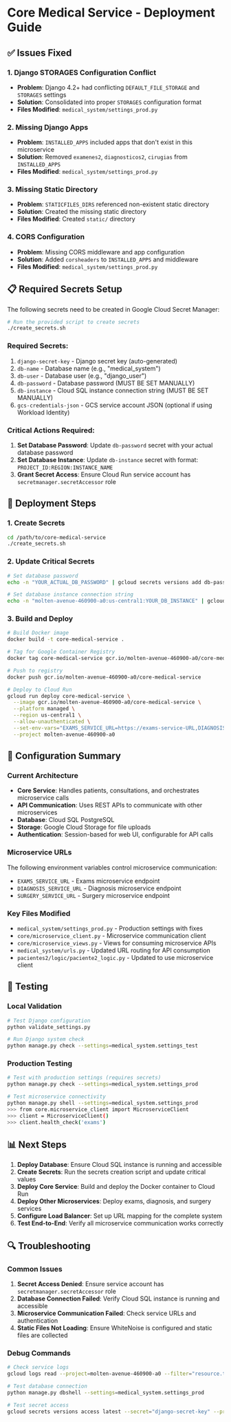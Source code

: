 # Core Medical Service - Deployment Guide

## ✅ Issues Fixed

### 1. Django STORAGES Configuration Conflict
- **Problem**: Django 4.2+ had conflicting `DEFAULT_FILE_STORAGE` and `STORAGES` settings
- **Solution**: Consolidated into proper `STORAGES` configuration format
- **Files Modified**: `medical_system/settings_prod.py`

### 2. Missing Django Apps
- **Problem**: `INSTALLED_APPS` included apps that don't exist in this microservice
- **Solution**: Removed `examenes2`, `diagnosticos2`, `cirugias` from `INSTALLED_APPS`
- **Files Modified**: `medical_system/settings_prod.py`

### 3. Missing Static Directory
- **Problem**: `STATICFILES_DIRS` referenced non-existent static directory
- **Solution**: Created the missing static directory
- **Files Modified**: Created `static/` directory

### 4. CORS Configuration
- **Problem**: Missing CORS middleware and app configuration
- **Solution**: Added `corsheaders` to `INSTALLED_APPS` and middleware
- **Files Modified**: `medical_system/settings_prod.py`

## 📋 Required Secrets Setup

The following secrets need to be created in Google Cloud Secret Manager:

```bash
# Run the provided script to create secrets
./create_secrets.sh
```

### Required Secrets:
1. `django-secret-key` - Django secret key (auto-generated)
2. `db-name` - Database name (e.g., "medical_system")
3. `db-user` - Database user (e.g., "django_user")
4. `db-password` - Database password (MUST BE SET MANUALLY)
5. `db-instance` - Cloud SQL instance connection string (MUST BE SET MANUALLY)
6. `gcs-credentials-json` - GCS service account JSON (optional if using Workload Identity)

### Critical Actions Required:
1. **Set Database Password**: Update `db-password` secret with your actual database password
2. **Set Database Instance**: Update `db-instance` secret with format: `PROJECT_ID:REGION:INSTANCE_NAME`
3. **Grant Secret Access**: Ensure Cloud Run service account has `secretmanager.secretAccessor` role

## 🚀 Deployment Steps

### 1. Create Secrets
```bash
cd /path/to/core-medical-service
./create_secrets.sh
```

### 2. Update Critical Secrets
```bash
# Set database password
echo -n "YOUR_ACTUAL_DB_PASSWORD" | gcloud secrets versions add db-password --data-file=- --project=molten-avenue-460900-a0

# Set database instance connection string
echo -n "molten-avenue-460900-a0:us-central1:YOUR_DB_INSTANCE" | gcloud secrets versions add db-instance --data-file=- --project=molten-avenue-460900-a0
```

### 3. Build and Deploy
```bash
# Build Docker image
docker build -t core-medical-service .

# Tag for Google Container Registry
docker tag core-medical-service gcr.io/molten-avenue-460900-a0/core-medical-service

# Push to registry
docker push gcr.io/molten-avenue-460900-a0/core-medical-service

# Deploy to Cloud Run
gcloud run deploy core-medical-service \
  --image gcr.io/molten-avenue-460900-a0/core-medical-service \
  --platform managed \
  --region us-central1 \
  --allow-unauthenticated \
  --set-env-vars="EXAMS_SERVICE_URL=https://exams-service-URL,DIAGNOSIS_SERVICE_URL=https://diagnosis-service-URL,SURGERY_SERVICE_URL=https://surgery-service-URL" \
  --project molten-avenue-460900-a0
```

## 🔧 Configuration Summary

### Current Architecture
- **Core Service**: Handles patients, consultations, and orchestrates microservice calls
- **API Communication**: Uses REST APIs to communicate with other microservices
- **Database**: Cloud SQL PostgreSQL
- **Storage**: Google Cloud Storage for file uploads
- **Authentication**: Session-based for web UI, configurable for API calls

### Microservice URLs
The following environment variables control microservice communication:
- `EXAMS_SERVICE_URL` - Exams microservice endpoint
- `DIAGNOSIS_SERVICE_URL` - Diagnosis microservice endpoint
- `SURGERY_SERVICE_URL` - Surgery microservice endpoint

### Key Files Modified
- `medical_system/settings_prod.py` - Production settings with fixes
- `core/microservice_client.py` - Microservice communication client
- `core/microservice_views.py` - Views for consuming microservice APIs
- `medical_system/urls.py` - Updated URL routing for API consumption
- `pacientes2/logic/paciente2_logic.py` - Updated to use microservice client

## 🧪 Testing

### Local Validation
```bash
# Test Django configuration
python validate_settings.py

# Run Django system check
python manage.py check --settings=medical_system.settings_test
```

### Production Testing
```bash
# Test with production settings (requires secrets)
python manage.py check --settings=medical_system.settings_prod

# Test microservice connectivity
python manage.py shell --settings=medical_system.settings_prod
>>> from core.microservice_client import MicroserviceClient
>>> client = MicroserviceClient()
>>> client.health_check('exams')
```

## 📊 Next Steps

1. **Deploy Database**: Ensure Cloud SQL instance is running and accessible
2. **Create Secrets**: Run the secrets creation script and update critical values
3. **Deploy Core Service**: Build and deploy the Docker container to Cloud Run
4. **Deploy Other Microservices**: Deploy exams, diagnosis, and surgery services
5. **Configure Load Balancer**: Set up URL mapping for the complete system
6. **Test End-to-End**: Verify all microservice communication works correctly

## 🔍 Troubleshooting

### Common Issues
1. **Secret Access Denied**: Ensure service account has `secretmanager.secretAccessor` role
2. **Database Connection Failed**: Verify Cloud SQL instance is running and accessible
3. **Microservice Communication Failed**: Check service URLs and authentication
4. **Static Files Not Loading**: Ensure WhiteNoise is configured and static files are collected

### Debug Commands
```bash
# Check service logs
gcloud logs read --project=molten-avenue-460900-a0 --filter="resource.type=cloud_run_revision AND resource.labels.service_name=core-medical-service"

# Test database connection
python manage.py dbshell --settings=medical_system.settings_prod

# Test secret access
gcloud secrets versions access latest --secret="django-secret-key" --project=molten-avenue-460900-a0
```
